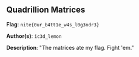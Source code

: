 ## Quadrillion Matrices

**Flag**: `nite{0ur_b4tt1e_w4s_l0g3ndr3}`

**Author(s)**: `ic3d_lemon`

**Description**: "The matrices ate my flag. Fight 'em."
